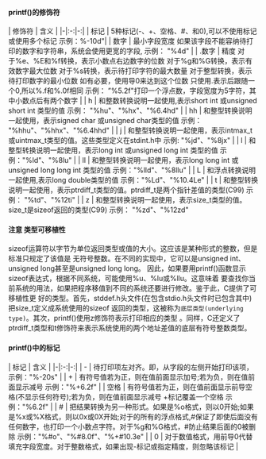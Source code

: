#### printf()的修饰符
| 修饰符 | 含义 |
|-|:-:|-:|
| 标记 | 5种标记(-、+、空格、#、和0),可以不使用标记或使用多个标记 示例：%-10d"|
| 数字 | 最小字段宽度 如果该字段不能容纳待打印的数字和字符串，系统会使用更宽的字段,  示例： "%4d" | 
| .数字 | 精度 对于%e、%E和%f转换，表示小数点右边数字的位数 对于%g和%G转换，表示有效数字最大位数 对于%s转换，表示待打印字符的最大数量 对于整型转换，表示待打印数字的最小位数 如有必要，使用导0来达到这个位数 只使用.表示后跟随一个0,所以%.f和%.0f相同  示例： ”%5.2f"打印一个浮点数，字段宽度为5字符，其中小数点后有两个数字 |
| h | 和整数转换说明一起使用,表示short int 或unsigned short int 类型的值  示例： "%hu"、"%hx"、"%6.4hd" |
| hh | 和整型转换说明一起使用，表示signed char 或unsigned char类型的值  示例： "%hhu"、"%hhx"、"%6.4hhd" |
| j | 和整型转换说明一起使用，表示intmax_t或uintmax_t类型的值。这些类型定义在stdint.h中  示例: "%jd"、"%8jx" |
| l | 和整型转换说明一起使用，表示long int 或unsigned long int 类型的值  示例："%ld"、"%8lu" |
| ll | 和整型转换说明一起使用，表示long long int 或unsigned long long int 类型的值  示例："%lld"、"%8llu" |
| L | 和浮点转换说明一起使用,表示long double类型的值 示例："%Ld"、"%10.4Le" |
| t | 和整型转换说明一起使用，表示ptrdiff_t类型的值。ptrdiff_t是两个指针差值的类型(C99)  示例： "%td"、"%12ti" |
| z | 和整型转换说明一起使用，表示size_t类型的值。size_t是sizeof返回的类型(C99)  示例： "%zd"、"%12zd"


#### 注意 类型可移植性
sizeof运算符以字节为单位返回类型或值的大小。这应该是某种形式的整数，但是标准只规定了该值是
无符号整数。在不同的实现中，它可以是unsigned int、unsigned long甚至是unsigned long long。
因此，如果要用printf()函数显示sizeof表达式，根据不同系统，可能使用%u、%lu或%llu。这意味着
要查找你当前系统的用法，如果把程序移值到不同的系统还要进行修改。鉴于此，C提供了可移植性更
好的类型。首先，stddef.h头文件(在包含stdio.h头文件时已包含其中)把size_t定义成系统使用的sizeof
返回的类型，这被称为`底层类型(underlying type)`。其次，printf()使用z修饰符表示打印相应的类型
。同样，C还定义了ptrdiff_t类型和t修饰符来表示系统使用的两个地址差值的底层有符号整数类型。


#### printf()中的标记
| 标记 | 含义 |
|-|:-:|-:|
| - | 待打印项左对齐。即，从字段的左侧开始打印该项，示例："%-20s" |
| + | 有符号值若为正，则在值前面显示加号;若为负，则在值前面显示减号 示例："%+6.2f" |
| 空格 | 有符号值若为正，则在值前面显示前导空格(不显示任何符号);若为负，则在值前面显示减号 +标记覆盖一个空格 示例："%6.2f" |
| # | 把结果转换为另一种形式。如果是%o格式，则以0开始;如果是%x或%X格式，则以0x或0X开始;对于的所有的浮点格式,#保证了即使后面没有任何数字，也打印一个小数点字符。对于%g和%G格式，#防止结果后面的0被删除 示例："%#o"、"%#8.0f"、"%+#10.3e" |
| 0 | 对于数值格式，用前导0代替填充字段宽度。对于整数格式，如果出现-标记或指定精度，则忽略该标记 |

